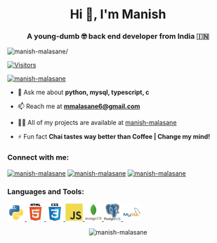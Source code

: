 <h1 align="center">Hi 👋, I'm Manish</h1>

<h3 align="center">A young-dumb 🤓 back end developer from India 🇮🇳</h3>
<p align="left"> <img src=https://komarev.com/ghpvc/?username=manish-malasane alt=manish-malasane/> </p>
<p align="left">                           
  <a href="https://github.com/manish-malasane"><img src="https://hits.sh/github.com/manish-malasane.svg?label=Visitors&extraCount=50&color=526afd&labelColor=0b861a" alt="Visitors"></a>   
</p>


<p align="left"> <a href="https://twitter.com/ManthanMalasan1" target="blank"><img src="https://img.shields.io/twitter/follow/ManthanMalasan1?logo=twitter&style=for-the-badge" alt="manish-malasane" /></a> </p>



- 💬 Ask me about **python, mysql, typescript, c**

- 📫 Reach me at **mmalasane6@gmail.com**

- 👨‍💻 All of my projects are available at [manish-malasane](https://github.com/manish-malasane)

- ⚡ Fun fact **Chai tastes way better than Coffee | Change my mind!**

<h3 align="left">Connect with me:</h3>
<a href="https://twitter.com/ManthanMalasan1" target="blank"><img align="center" src="https://cdn.jsdelivr.net/npm/simple-icons@3.0.1/icons/twitter.svg" alt="manish-malasane" height="30" width="40" /></a>
<a href="www.linkedin.com/in/manish-malasane-53459315b" target="blank"><img align="center" src="https://cdn.jsdelivr.net/npm/simple-icons@3.0.1/icons/linkedin.svg" alt="manish-malasane" height="30" width="40" /></a>
<a href="https://www.hackerrank.com/mmalasane6" target="blank"><img align="center" src="https://cdn.jsdelivr.net/npm/simple-icons@3.0.1/icons/hackerrank.svg" alt="manish-malasane" height="30" width="40" /></a>
</p>

<h3 align="left">Languages and Tools:</h3>
<p align="left">
    <a href="https://www.python.org" target="_blank"> <img src="https://raw.githubusercontent.com/devicons/devicon/master/icons/python/python-original.svg" alt="python" width="40" height="40"/> </a>
    <a href="https://www.w3.org/html/" target="_blank"> <img src="https://raw.githubusercontent.com/devicons/devicon/master/icons/html5/html5-original-wordmark.svg" alt="html5" width="40" height="40"/> </a>
    <a href="https://www.w3schools.com/css/" target="_blank"> <img src="https://raw.githubusercontent.com/devicons/devicon/master/icons/css3/css3-original-wordmark.svg" alt="css3" width="40" height="40"/> </a>
    <a href="https://developer.mozilla.org/en-US/docs/Web/JavaScript" target="_blank"> <img src="https://raw.githubusercontent.com/devicons/devicon/master/icons/javascript/javascript-original.svg" alt="javascript" width="40" height="40"/> </a>
    <a href="https://www.mongodb.com/" target="_blank"> <img src="https://raw.githubusercontent.com/devicons/devicon/master/icons/mongodb/mongodb-original-wordmark.svg" alt="mongodb" width="40" height="40"/> </a>
    <a href="https://www.postgresql.org" target="_blank"> <img src="https://raw.githubusercontent.com/devicons/devicon/master/icons/postgresql/postgresql-original-wordmark.svg" alt="postgresql" width="40" height="40"/> </a>
      <a href="https://www.mysql.org" target="_blank"> <img src="https://raw.githubusercontent.com/devicons/devicon/master/icons/mysql/mysql-original-wordmark.svg" alt="mysql" width="40" height="40"/> </a>



<p align="center"> <img src=https://github-readme-stats.vercel.app/api?username=manish-malasane&show_icons=true alt=manish-malasane /> </p>
